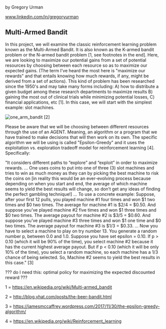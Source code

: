 
by Gregory Urman

www.linkedin.com/in/gregoryurman 


## Multi-Armed Bandit ##

In this project, we will examine the classic reinforcement learning problem known as the Multi-Armed Bandit. It is also known as the K-armed bandit problem or the N-armed bandit problem [1, see footnotes in the end]. Here, we are looking to maximize our potential gains from a set of potential resources by choosing between each resource so as to maximize our expected gains. (The term I've heard the most here is "maximize our rewards" and that entails knowing how much rewards, if any, might be derived from a set of actions). This kind of problem has been researched since the 1950's and may take many forms including: A) how to distribute a given budget among these research departments to maximize results B) gaining the most out of clinical trials while minimizing potential losses, C) financial applications, etc [1]. In this case, we will start with the simplest example: slot machines.


![one_arm_bandit](https://user-images.githubusercontent.com/22970879/41629289-ec662a58-73e5-11e8-9f41-40c6d7ba5a36.jpg)
[2]


Please be aware that we will be choosing between different resources through the use of an AGENT. Meaning, an algorithm or a program that we have trained to make decisions that will then work on its own. The specific algorithm we will be using is called "Epsilon-Greedy" and it uses the exploitation vs. exploration tradeoff model for reinforcement learning [4]. Specifically:

"It considers different paths to “explore” and “exploit” in order to maximize rewards. ... One uses coins to put into one of three (3) slot machines and tries to win as much money as they can by picking the best machine to risk the coins on [in reality this would be an ever-evolving process because depending on when you start and end, the average of which machine seems to yield the best results will change, so don’t get any ideas of finding the perfect gambling technique!] ... To use a concrete example: Suppose, after your first 12 pulls, you played machine #1 four times and won $1 two times and $0 two times. The average for machine #1 is $2/4 = $0.50. And suppose you’ve played machine #2 five times and won $1 three times and $0 two times. The average payout for machine #2 is $3/5 = $0.60. And suppose you’ve played machine #3 three times and won $1 one time and $0 two times. The average payout for machine #3 is $1/3 = $0.33. ... Now you have to select a machine to play on try number 13. You generate a random number p, between 0.0 and 1.0. Suppose you have set epsilon = 0.10. If p > 0.10 (which it will be 90% of the time), you select machine #2 because it has the current highest average payout. But if p < 0.10 (which it will be only 10% of the time), you select a random machine, so each machine has a 1/3 chance of being selected. So, Machine #2 seems to yield the best results in this case." [3] 








??? do I need this: optimal policy for maximizing the expected discounted reward ???



1 = https://en.wikipedia.org/wiki/Multi-armed_bandit 

2 = http://blog.yhat.com/posts/the-beer-bandit.html 

3 = https://jamesmccaffrey.wordpress.com/2017/11/30/the-epsilon-greedy-algorithm/

4 = https://en.wikipedia.org/wiki/Reinforcement_learning



